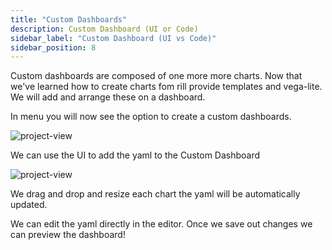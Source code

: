```yaml
---
title: "Custom Dashboards"
description: Custom Dashboard (UI or Code)
sidebar_label: "Custom Dashboard (UI vs Code)"
sidebar_position: 8
---
```



Custom dashboards are composed of one more more charts. Now that we've learned how to create charts fom rill provide templates and vega-lite. We will add and arrange these on a dashboard.


In menu you will now see the option to create a custom dashboards.

![project-view](/img/tutorials/301/add_custom_chart_dashboard.png)


We can use the UI to add the yaml to the Custom Dashboard 

![project-view](/img/tutorials/301/add_chart_to_dashboard.png)


We drag and drop and resize each chart the yaml will be automatically updated. 


We can edit the yaml directly in the editor. Once we save out changes we can preview the dashboard!





